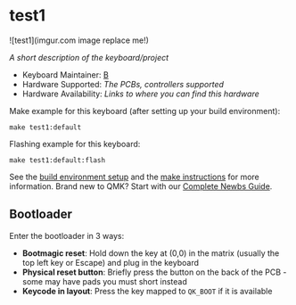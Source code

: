 # test1

![test1](imgur.com image replace me!)

*A short description of the keyboard/project*

* Keyboard Maintainer: [B](https://github.com/B)
* Hardware Supported: *The PCBs, controllers supported*
* Hardware Availability: *Links to where you can find this hardware*

Make example for this keyboard (after setting up your build environment):

    make test1:default

Flashing example for this keyboard:

    make test1:default:flash

See the [build environment setup](https://docs.qmk.fm/#/getting_started_build_tools) and the [make instructions](https://docs.qmk.fm/#/getting_started_make_guide) for more information. Brand new to QMK? Start with our [Complete Newbs Guide](https://docs.qmk.fm/#/newbs).

## Bootloader

Enter the bootloader in 3 ways:

* **Bootmagic reset**: Hold down the key at (0,0) in the matrix (usually the top left key or Escape) and plug in the keyboard
* **Physical reset button**: Briefly press the button on the back of the PCB - some may have pads you must short instead
* **Keycode in layout**: Press the key mapped to `QK_BOOT` if it is available
